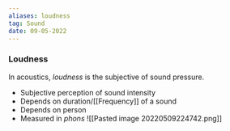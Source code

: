 ```yaml
---
aliases: loudness
tag: Sound
date: 09-05-2022
---
```

### Loudness
In acoustics, *loudness* is the subjective of sound pressure.
- Subjective perception of sound intensity
- Depends on duration/[[Frequency]] of a sound
- Depends on person
- Measured in *phons*
![[Pasted image 20220509224742.png]]